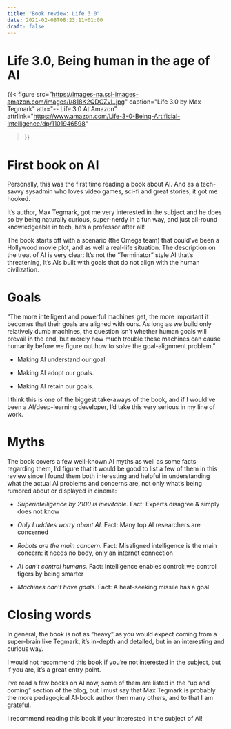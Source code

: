 ```yaml
---
title: "Book review: Life 3.0"
date: 2021-02-08T08:23:11+01:00
draft: false
---
```

# Life 3.0, Being human in the age of AI
{{< figure
  src="https://images-na.ssl-images-amazon.com/images/I/818K2QDCZvL.jpg"
  caption="Life 3.0 by Max Tegmark"
  attr="-- Life 3.0 At Amazon"
  attrlink="https://www.amazon.com/Life-3-0-Being-Artificial-Intelligence/dp/1101946598"
>}}

# First book on AI
Personally, this was the first time reading a book about AI. And as a tech-savvy sysadmin who loves video games, sci-fi and great stories, it got me hooked. 

It’s author, Max Tegmark, got me very interested in the subject and he does so by being naturally curious, super-nerdy in a fun way, and just all-round knowledgeable in tech, he’s a professor after all! 

The book starts off with a scenario (the Omega team) that could’ve been a Hollywood movie plot, and as well a real-life situation. The description on the treat of AI is very clear: It’s not the “Terminator” style AI that’s threatening, It’s AIs built with goals that do not align with the human civilization. 

# Goals
“The more intelligent and powerful machines get, the more important it becomes that their goals are aligned with ours. As long as we build only relatively dumb machines, the question isn't whether human goals will prevail in the end, but merely how much trouble these machines can cause humanity before we figure out how to solve the goal-alignment problem.” 

* Making AI understand our goal. 

* Making AI adopt our goals. 

* Making AI retain our goals. 

I think this is one of the biggest take-aways of the book, and if I would’ve been a AI/deep-learning developer, I’d take this very serious in my line of work.  

# Myths 

The book covers a few well-known AI myths as well as some facts regarding them, I’d figure that it would be good to list a few of them in this review since I found them both interesting and helpful in understanding what the actual AI problems and concerns are, not only what’s being rumored about or displayed in cinema:

* *Superintelligence by 2100 is inevitable.* Fact: Experts disagree & simply does not know 

* *Only Luddites worry about AI.* Fact: Many top AI researchers are concerned 

* *Robots are the main concern.* Fact: Misaligned intelligence is the main concern: it needs no body, only an internet connection 

* *AI can’t control humans.* Fact: Intelligence enables control: we control tigers by being smarter 

* *Machines can’t have goals.* Fact: A heat-seeking missile has a goal 

# Closing words
In general, the book is not as “heavy” as you would expect coming from a super-brain like Tegmark, it’s in-depth and detailed, but in an interesting and curious way.  

I would not recommend this book if you’re not interested in the subject, but if you are, it’s a great entry point. 

I’ve read a few books on AI now, some of them are listed in the “up and coming” section of the blog, but I must say that Max Tegmark is probably the more pedagogical AI-book author then many others, and to that I am grateful.  

I recommend reading this book if your interested in the subject of AI! 